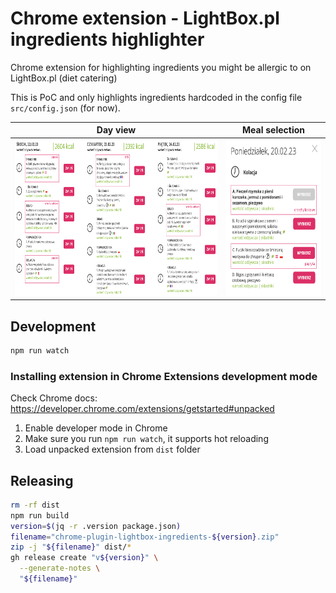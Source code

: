 # Chrome extension - LightBox.pl ingredients highlighter

Chrome extension for highlighting ingredients you might be allergic to on LightBox.pl (diet catering)

This is PoC and only highlights ingredients hardcoded in the config file `src/config.json` (for now).

| Day view | Meal selection |
|----------|----------------|
| <img src="docs/screenshot1.png" height="250"> | <img src="docs/screenshot2.png" height="250"> |

## Development

```bash
npm run watch
```

### Installing extension in Chrome Extensions development mode

Check Chrome docs: https://developer.chrome.com/extensions/getstarted#unpacked

1. Enable developer mode in Chrome
2. Make sure you run `npm run watch`, it supports hot reloading
3. Load unpacked extension from `dist` folder

## Releasing

```bash
rm -rf dist
npm run build
version=$(jq -r .version package.json)
filename="chrome-plugin-lightbox-ingredients-${version}.zip"
zip -j "${filename}" dist/*
gh release create "v${version}" \
  --generate-notes \
  "${filename}"
```
